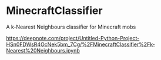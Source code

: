 # MinecraftClassifier
 A k-Nearest Neighbours classifier for Minecraft mobs
 
 https://deepnote.com/project/Untitled-Python-Project-HSn0FDWsR4OcNek5bm_7Cg/%2FMinecraftClassifier%2Fk-Nearest%20Neighbours.ipynb
 
